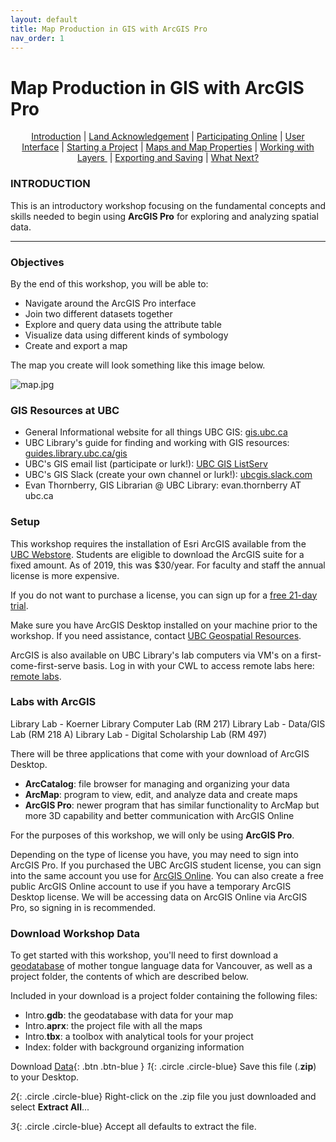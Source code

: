 ```yaml
---
layout: default
title: Map Production in GIS with ArcGIS Pro
nav_order: 1
---
```


# Map Production in GIS with ArcGIS Pro

<p align="center">
  <a href="master/index.">Introduction</a>&nbsp;|
  <a href="master/land-acknowledgement.">Land Acknowledgement</a>&nbsp;|
  <a href="master/online-participate.">Participating Online</a>&nbsp;|
  <a href="content/user-interface">User Interface</a>&nbsp;|
  <a href="content/start-a-project">Starting a Project</a>&nbsp;|
  <a href="content/maps">Maps and Map Properties</a>&nbsp;|
  <a href="content/layers">Working with Layers </a>&nbsp;|
  <a href="content/exporting">Exporting and Saving</a>&nbsp;|
  <a href="content/what-next">What Next?</a>
</p>

### INTRODUCTION

This is an introductory workshop focusing on the fundamental concepts and skills needed to begin using **ArcGIS Pro** for exploring and analyzing spatial data.

---
### Objectives
By the end of this workshop, you will be able to:
- Navigate around the ArcGIS Pro interface
- Join two different datasets together
- Explore and query data using the attribute table
- Visualize data using different kinds of symbology
- Create and export a map

The map you create will look something like this image below.

![map.jpg](https://raw.githubusercontent.com/ubc-library-rc/intro-to-arcgis-pro/master/content/images/map.jpg)

### GIS Resources at UBC
- General Informational website for all things UBC GIS: [gis.ubc.ca](http://gis.ubc.ca/)    
- UBC Library's guide for finding and working with GIS resources: [guides.library.ubc.ca/gis](http://guides.library.ubc.ca/gis)
- UBC's GIS email list (participate or lurk!): [UBC GIS ListServ](https://lists.ubc.ca/scripts/wa.exe?SUBED1=GIS-LIST&A=1)  
- UBC's GIS Slack (create your own channel or lurk!): [ubcgis.slack.com](https://ubcgis.slack.com/)
- Evan Thornberry, GIS Librarian @ UBC Library: evan.thornberry AT ubc.ca

### Setup
This workshop requires the installation of Esri ArcGIS available from the [UBC Webstore](http://gis.ubc.ca/software/).
Students are eligible to download the ArcGIS suite for a fixed amount. As of 2019, this was $30/year.
For faculty and staff the annual license is more expensive. 

If you do not want to purchase a license, you can sign up for a [free 21-day trial](https://www.esri.com/en-us/arcgis/trial?rmedium=esri_com_redirects01&rsource=https://links.esri.com/pro/trial).

Make sure you have ArcGIS Desktop installed on your machine prior to the workshop.
If you need assistance, contact [UBC Geospatial Resources](http://gis.ubc.ca/connect/).

ArcGIS is also available on UBC Library's lab computers via VM's on a first-come-first-serve basis. Log in with your CWL to access remote labs here: [remote labs](https://remotelabs.ubc.ca).

### Labs with ArcGIS

Library Lab - Koerner Library Computer Lab (RM 217)
Library Lab - Data/GIS Lab (RM 218 A)
Library Lab - Digital Scholarship Lab (RM 497)

There will be three applications that come with your download of ArcGIS Desktop.

- **ArcCatalog**: file browser for managing and organizing your data
- **ArcMap**: program to view, edit, and analyze data and create maps
- **ArcGIS Pro**: newer program that has similar functionality to ArcMap but more 3D capability and better communication with ArcGIS Online

For the purposes of this workshop, we will only be using **ArcGIS Pro**.

Depending on the type of license you have, you may need to sign into ArcGIS Pro. If you purchased the UBC ArcGIS student license, you can sign into the same account you use for [ArcGIS Online](https://www.arcgis.com/index.html). You can also create a free public ArcGIS Online account to use if you have a temporary ArcGIS Desktop license. We will be accessing data on ArcGIS Online via ArcGIS Pro, so signing in is recommended.

### Download Workshop Data
To get started with this workshop, you'll need to first download a [geodatabase](https://pro.arcgis.com/en/pro-app/latest/help/data/geodatabases/overview/what-is-a-geodatabase-.htm) of mother tongue language data for Vancouver, as well as a project folder, the contents of which are described below.

Included in your download is a project folder containing the following files:
- Intro.**gdb**: the geodatabase with data for your map
- Intro.**aprx**: the project file with all the maps
- Intro.**tbx**: a toolbox with analytical tools for your project
- Index: folder with background organizing information

Download [Data](https://www.dropbox.com/s/umf50059t3l7pky/IntroArcGISPro.zip?dl=0){: .btn .btn-blue }
*1*{: .circle .circle-blue} Save this file (.**zip**) to your Desktop.

*2*{: .circle .circle-blue} Right-click on the .zip file you just downloaded and select **Extract All**...

*3*{: .circle .circle-blue} Accept all defaults to extract the file.    
